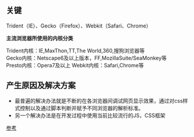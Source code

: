 ## 关键

Trident（IE）、Gecko（Firefox）、Webkit（Safari、Chrome）

**主流浏览器所使用的内核分类**

Trident内核：IE,MaxThon,TT,The World,360,搜狗浏览器等  
Gecko内核：Netscape6及以上版本，FF,MozillaSuite/SeaMonkey等  
Presto内核：Opera7及以上
Webkit内核：Safari,Chrome等


## 产生原因及解决方案

- 最普遍的解决办法就是不断的在各浏览器间调试网页显示效果，通过对css样式控制以及通过脚本判断并赋予不同浏览器的解析标准。
- 另一个解决办法是在开发过程中使用当前比较流行的JS，CSS框架


[参考](https://juejin.cn/post/7034478535129432078)
